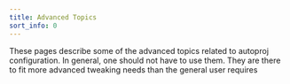 ```yaml
---
title: Advanced Topics
sort_info: 0
---
```


These pages describe some of the advanced topics related to autoproj
configuration. In general, one should not have to use them. They are there to
fit more advanced tweaking needs than the general user requires
